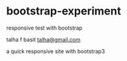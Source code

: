 # bootstrap-experiment
responsive test with bootstrap

talha f basit talha@gmail.com 

a quick responsive site with bootstrap3
